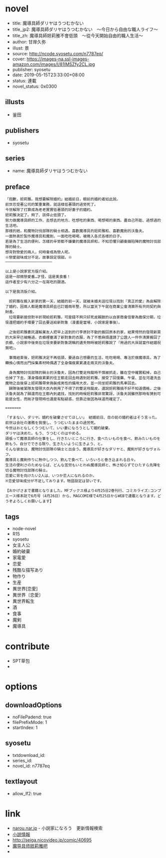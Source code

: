 # novel

- title: 魔導具師ダリヤはうつむかない
- title_jp2: 魔導具師ダリヤはうつむかない　～今日から自由な職人ライフ～
- title_zh: 魔導具師妲莉雅不會低頭　～從今天開始自由的職人生活～
- author: 甘岸久弥
- illust: 景
- source: http://ncode.syosetu.com/n7787eq/
- cover: https://images-na.ssl-images-amazon.com/images/I/81lMSZfy2CL.jpg
- publisher: syosetu
- date: 2019-05-15T23:33:00+08:00
- status: 連載
- novel_status: 0x0300

## illusts

- 釜田

## publishers

- syosetu

## series

- name: 魔導具師ダリヤはうつむかない

## preface


```
「抱歉，妲莉雅。我想要解除婚約」結婚前日，眼前的婚約者如此說。
前世忍受著公司的繁重業務，就這樣低著頭的過勞死了。
今世解除了打算成為老老實實低著頭的好妻子的婚約。
妲莉雅決定了。夠了、該停止低頭了。
努力做魔導具師的工作、去想去的地方、吃想吃的東西、喝想喝的東西。盡自己所能、過想過的生活吧。
那樣的她，和魔物討伐部隊的騎士相遇。喜歡魔導具的妲莉雅和、喜歡魔劍的沃魯夫。
一面熱衷於製作魔導具和魔劍，一面吃吃喝喝，被捲入各式各樣的日子。
若是為了生活的便利，怎樣的辛勞都不嫌棄的魔導具師和，不知恐懼只顧衝鋒陷陣的魔物討伐部隊的騎士。
想背對戀愛的兩人，何時會成為戀人呢。
※戀愛甜味成分不足。故事設定很甜。※
―――――――――――――――――――――

以上是小說家官方版介紹。
這是一部微戀愛番…才怪，這是美食番！
這作者至少有六分之一在寫吃的跟酒。

以下是我流版介紹。

　妲莉雅在搬入新家的第一天，結婚的前一天，就被未婚夫這垃圾以找到『真正的愛』為由解除了婚約，因兩人都是魔導具師且已訂婚兩年整，所以當天下午就在商業公會清算所有共同契約與財產。
　垃圾要新居但對半折現給妲莉雅，可是錢不夠只好死皮賴臉的以自家商會信譽為擔保分期，垃圾還把婚約手環要了回去要送給新對象（漫畫是當場，小說家是事後）。

　之後妲莉雅委託運輸業友人把早上送到的行李原封不動的搬回原本的家，結果愕然的發現新買的大床早已被睡過，衣櫥裡塞滿了新對象的衣服，為了不惹麻煩還請了公證人一件件清算搬回了衣櫥，小說家中後來在垃圾來要新對象謊稱的遺失物時被妲莉雅說了『用過的大床就當作結婚祝賀吧』。

　事情結束後，妲莉雅決定不再低頭，要過自己想要的生活，吃吃喝喝、專注於做魔導具，為了轉換心情而出門採集素材時偶遇了全身傷痕累累連走兩天的沃魯夫。

　身為魔物討伐部隊的騎士的沃魯夫，因為打雙足飛龍時不慎被抓走，雖在空中確實殺掉，自己也掉了下去，渾身傷痕累累的往王都走回去時遇到妲莉雅，接受了回復藥、午餐、並在河邊洗去魔物之血後穿上妲莉雅帶來偽裝成男性的備用大衣，並一同坐妲莉雅的馬車回去。
　歸隊後被某隊友發現大衣內側用了不得了的雙足飛龍皮，還說妲莉雅搞不好不知道價格，之後沃魯夫就為了歸還而在王都內到處找，找到的時候妲莉雅非常驚訝，沃魯夫說雖然那時有猜到可能是女性，而剛才發現時也還是有點疑惑，但靠近後因為味道而確定了。

=======

「すまない、ダリヤ。婚約を破棄させてほしい」 結婚前日、目の前の婚約者はそう言った。
前世は会社の激務を我慢し、うつむいたままの過労死。
今世はおとなしくうつむいて、いい妻になろうとして婚約破棄。
ダリヤは決めた。もう、うつむくのはやめる。
頑張って魔導具師の仕事をし、行きたいところに行き、食べたいものを食べ、飲みたいものを飲もう。自分でできる限り、生きたいように生きよう、と。
そんな彼女は、魔物討伐部隊の騎士と出会う。魔導具が好きなダリヤと、魔剣が好きなヴォルフ。
魔導具と魔剣作りに熱中しつつ、飲んで食べて、いろいろと巻き込まれる日々。
生活の便利さのためならば、どんな苦労もいとわぬ魔導具師と、怖さ知らずでひたすら先陣を切る魔物討伐部隊の騎士。
恋愛に背を向けたい2人は、いつか恋人になれるのか。
※恋愛甘味成分が不足しております。物語設定は甘いです。

【おかげさまで書籍となりました。MFブックス様より4月25日2巻刊行、コミカライズ:コンプエース様本誌で6月号（4月26日）から、MAGCOMI様で4月25日からWEBで連載となります。どうぞよろしくお願いします】
```

## tags

- node-novel
- R15
- syosetu
- 女主人公
- 婚約破棄
- 家電愛
- 恋愛
- 残酷な描写あり
- 物作り
- 生産
- 異世界[恋愛]
- 異世界〔恋愛〕
- 異世界転生
- 酒
- 食事
- 魔剣
- 魔導具

# contribute

- SPT草包
- 

# options

## downloadOptions

- noFilePadend: true
- filePrefixMode: 1
- startIndex: 1

## syosetu

- txtdownload_id:
- series_id:
- novel_id: n7787eq

## textlayout

- allow_lf2: true

# link

- [narou.nar.jp](https://narou.nar.jp/search.php?text=n7787eq&novel=all&genre=all&new_genre=all&length=0&down=0&up=100) - 小説家になろう　更新情報検索
- [小説情報](https://ncode.syosetu.com/novelview/infotop/ncode/n7787eq/)
- http://seiga.nicovideo.jp/comic/40695
- [魔导具师妲莉雅吧](https://tieba.baidu.com/f?kw=%E9%AD%94%E5%AF%BC%E5%85%B7%E5%B8%88%E5%A6%B2%E8%8E%89%E9%9B%85&ie=utf-8 "魔导具师妲莉雅")
- 


